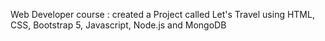 Web Developer course : created a Project called Let's Travel using HTML, CSS, Bootstrap 5, Javascript, Node.js and MongoDB
